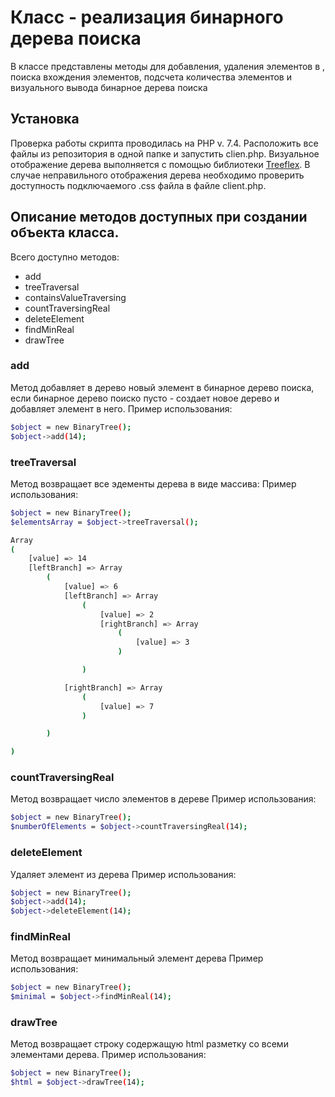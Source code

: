 # Класс - реализация бинарного дерева поиска
В классе представлены методы для добавления, удаления элементов в , поиска вхождения элементов, подсчета количества элементов и визуального вывода бинарное дерева поиска
## Установка
Проверка работы скрипта проводилась на PHP v. 7.4.
Расположить все файлы из репозитория в одной папке и запустить clien.php.
Визуальное отображение дерева выполняется с помощью библиотеки [Treeflex](https://dumptyd.github.io/treeflex/). В случае неправильного отображения дерева необходимо проверить доступность подключаемого .css файла в файле client.php.

## Описание методов доступных при создании объекта класса.
Всего доступно методов:
- add
- treeTraversal
- containsValueTraversing
- countTraversingReal
- deleteElement
- findMinReal
- drawTree

### add
Метод добавляет в дерево новый элемент в бинарное дерево поиска, если бинарное дерево поиско пусто - создает новое дерево и добавляет элемент в него.
Пример использования:
```sh
$object = new BinaryTree();
$object->add(14);
```
### treeTraversal
Метод возвращает все эдементы дерева в виде массива:
Пример использования:
```sh
$object = new BinaryTree();
$elementsArray = $object->treeTraversal();
```
```sh
Array
(
    [value] => 14
    [leftBranch] => Array
        (
            [value] => 6
            [leftBranch] => Array
                (
                    [value] => 2
                    [rightBranch] => Array
                        (
                            [value] => 3
                        )

                )

            [rightBranch] => Array
                (
                    [value] => 7
                )

        )

)
```
### countTraversingReal
Метод возвращает число элементов в дереве
Пример использования:
```sh
$object = new BinaryTree();
$numberOfElements = $object->countTraversingReal(14);
```

### deleteElement
Удаляет элемент из дерева
Пример использования:
```sh
$object = new BinaryTree();
$object->add(14);
$object->deleteElement(14);
```

### findMinReal
Метод возвращает минимальный элемент дерева
Пример использования:
```sh
$object = new BinaryTree();
$minimal = $object->findMinReal(14);
```

### drawTree
Метод возвращает строку содержащую html разметку со всеми элементами дерева.
Пример использования:
```sh
$object = new BinaryTree();
$html = $object->drawTree(14);
```
